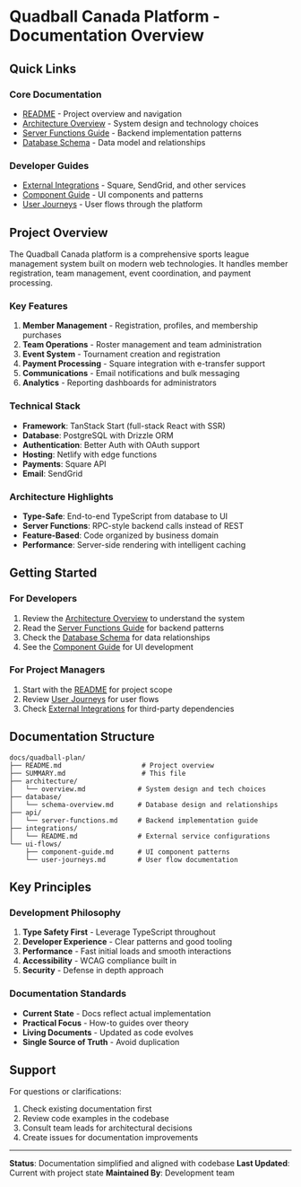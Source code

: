 # Quadball Canada Platform - Documentation Overview

## Quick Links

### Core Documentation

- [README](./README.md) - Project overview and navigation
- [Architecture Overview](./architecture/overview.md) - System design and technology choices
- [Server Functions Guide](./api/server-functions.md) - Backend implementation patterns
- [Database Schema](./database/schema-overview.md) - Data model and relationships

### Developer Guides

- [External Integrations](./integrations/README.md) - Square, SendGrid, and other services
- [Component Guide](./ui-flows/component-guide.md) - UI components and patterns
- [User Journeys](./ui-flows/user-journeys.md) - User flows through the platform

## Project Overview

The Quadball Canada platform is a comprehensive sports league management system built on modern web technologies. It handles member registration, team management, event coordination, and payment processing.

### Key Features

1. **Member Management** - Registration, profiles, and membership purchases
2. **Team Operations** - Roster management and team administration
3. **Event System** - Tournament creation and registration
4. **Payment Processing** - Square integration with e-transfer support
5. **Communications** - Email notifications and bulk messaging
6. **Analytics** - Reporting dashboards for administrators

### Technical Stack

- **Framework**: TanStack Start (full-stack React with SSR)
- **Database**: PostgreSQL with Drizzle ORM
- **Authentication**: Better Auth with OAuth support
- **Hosting**: Netlify with edge functions
- **Payments**: Square API
- **Email**: SendGrid

### Architecture Highlights

- **Type-Safe**: End-to-end TypeScript from database to UI
- **Server Functions**: RPC-style backend calls instead of REST
- **Feature-Based**: Code organized by business domain
- **Performance**: Server-side rendering with intelligent caching

## Getting Started

### For Developers

1. Review the [Architecture Overview](./architecture/overview.md) to understand the system
2. Read the [Server Functions Guide](./api/server-functions.md) for backend patterns
3. Check the [Database Schema](./database/schema-overview.md) for data relationships
4. See the [Component Guide](./ui-flows/component-guide.md) for UI development

### For Project Managers

1. Start with the [README](./README.md) for project scope
2. Review [User Journeys](./ui-flows/user-journeys.md) for user flows
3. Check [External Integrations](./integrations/README.md) for third-party dependencies

## Documentation Structure

```
docs/quadball-plan/
├── README.md                    # Project overview
├── SUMMARY.md                   # This file
├── architecture/
│   └── overview.md             # System design and tech choices
├── database/
│   └── schema-overview.md      # Database design and relationships
├── api/
│   └── server-functions.md     # Backend implementation guide
├── integrations/
│   └── README.md               # External service configurations
└── ui-flows/
    ├── component-guide.md      # UI component patterns
    └── user-journeys.md        # User flow documentation
```

## Key Principles

### Development Philosophy

1. **Type Safety First** - Leverage TypeScript throughout
2. **Developer Experience** - Clear patterns and good tooling
3. **Performance** - Fast initial loads and smooth interactions
4. **Accessibility** - WCAG compliance built in
5. **Security** - Defense in depth approach

### Documentation Standards

- **Current State** - Docs reflect actual implementation
- **Practical Focus** - How-to guides over theory
- **Living Documents** - Updated as code evolves
- **Single Source of Truth** - Avoid duplication

## Support

For questions or clarifications:

1. Check existing documentation first
2. Review code examples in the codebase
3. Consult team leads for architectural decisions
4. Create issues for documentation improvements

---

**Status**: Documentation simplified and aligned with codebase
**Last Updated**: Current with project state
**Maintained By**: Development team

